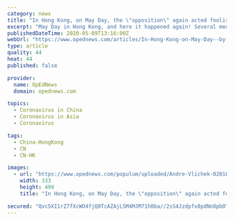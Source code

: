 ```yaml
---
category: news
title: "In Hong Kong, on May Day, the \"opposition\" again acted foolishly and irresponsibly"
excerpt: "May Day in Hong Kong, and here it happened again! Several media outlets reported that 'hundreds of protesters did gather in small groups at a shopping mall in the town of Sha Tin, chanting slogans and holding protest flags'."
publishedDateTime: 2020-05-09T13:16:00Z
webUrl: "https://www.opednews.com/articles/In-Hong-Kong-on-May-Day--by-Andre-Vltchek-Capitalism_China_Civilization_Conflict-200509-517.html"
type: article
quality: 44
heat: 44
published: false

provider:
  name: OpEdNews
  domain: opednews.com

topics:
  - Coronavirus in China
  - Coronavirus in Asia
  - Coronavirus

tags:
  - China-HongKong
  - CN
  - CN-HK

images:
  - url: "https://www.opednews.com/populum/uploaded/Andre-Vlichek-02018_02_23_15_43_55-0.jpg"
    width: 333
    height: 499
    title: "In Hong Kong, on May Day, the \"opposition\" again acted foolishly and irresponsibly"

secured: "Qvc5XI1rZ7fXcWO4fjQ0TcAZAjLSM4MJM71h0ba//2sS4Jzdpfx8pdNn8pbOTos2WhnS9SwhyeCQF6a6Ehp1ZazLC33lxDrjzYj1YyAO1BdVkk24wH40JNdXzgpNkWAoDKZYOBJTKqlpa+crqreKYoAYnv8hY08Yes7XruuUhaZ9QVcCFMpMozdjMqdoM5plP23nlqsHTrIchOuStwcw+QejXGsK2eRIc0wNTZK0yauub0aK4JxjLlpFQOs+RDSqFiN1C7Bp/ZYikLsQGVNUtl+Iqw80iImH+8ztHSg59JwRpVlJnftxlLDu7GiiOiga;Eyn6Ntph/5DNqHelblWlwQ=="
---
```


